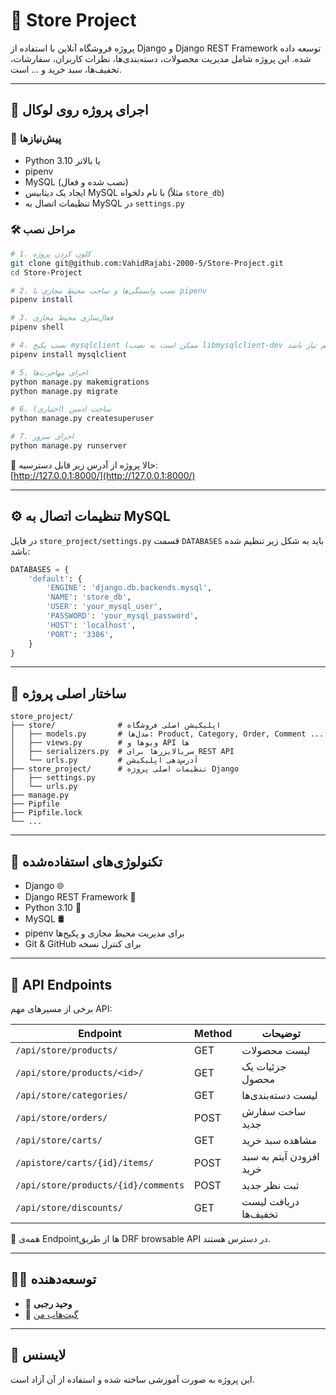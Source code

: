 # 🛒 Store Project

پروژه فروشگاه آنلاین با استفاده از Django و Django REST Framework توسعه داده شده. این پروژه شامل مدیریت محصولات، دسته‌بندی‌ها، نظرات کاربران، سفارشات، تخفیف‌ها، سبد خرید و ... است.

---

## 🚀 اجرای پروژه روی لوکال

### 🧱 پیش‌نیازها

- Python 3.10 یا بالاتر
- pipenv
- MySQL (نصب شده و فعال)
- ایجاد یک دیتابیس MySQL با نام دلخواه (مثلاً `store_db`)
- تنظیمات اتصال به MySQL در `settings.py`

### 🛠️ مراحل نصب

```bash
# 1. کلون کردن پروژه
git clone git@github.com:VahidRajabi-2000-5/Store-Project.git
cd Store-Project

# 2. نصب وابستگی‌ها و ساخت محیط مجازی با pipenv
pipenv install

# 3. فعال‌سازی محیط مجازی
pipenv shell

# 4. نصب پکیج mysqlclient (ممکن است به نصب libmysqlclient-dev هم نیاز باشد)
pipenv install mysqlclient

# 5. اجرای مهاجرت‌ها
python manage.py makemigrations
python manage.py migrate

# 6. ساخت ادمین (اختیاری)
python manage.py createsuperuser

# 7. اجرای سرور
python manage.py runserver
```

📍 حالا پروژه از آدرس زیر قابل دسترسیه:  
[http://127.0.0.1:8000/](http://127.0.0.1:8000/)

---

## ⚙️ تنظیمات اتصال به MySQL

در فایل `store_project/settings.py` قسمت `DATABASES` باید به شکل زیر تنظیم شده باشد:

```python
DATABASES = {
    'default': {
        'ENGINE': 'django.db.backends.mysql',
        'NAME': 'store_db',
        'USER': 'your_mysql_user',
        'PASSWORD': 'your_mysql_password',
        'HOST': 'localhost',
        'PORT': '3306',
    }
}
```

---

## 📁 ساختار اصلی پروژه

```
store_project/
├── store/              # اپلیکیشن اصلی فروشگاه
│   ├── models.py       # مدل‌ها: Product, Category, Order, Comment ...
│   ├── views.py        # ویوها و API ها
│   ├── serializers.py  # سریالایزرها برای REST API
│   └── urls.py         # آدرس‌دهی اپلیکیشن
├── store_project/      # تنظیمات اصلی پروژه Django
│   ├── settings.py
│   └── urls.py
├── manage.py
├── Pipfile
├── Pipfile.lock
└── ...
```

---

## 🧰 تکنولوژی‌های استفاده‌شده

- Django 🌐
- Django REST Framework 🔗
- Python 3.10 🐍
- MySQL 🛢️
- pipenv برای مدیریت محیط مجازی و پکیج‌ها
- Git & GitHub برای کنترل نسخه

---

## 📡 API Endpoints

برخی از مسیرهای مهم API:

| Endpoint                            | Method | توضیحات                 
| ----------------------------------- | ------ | ----------------------- 
| `/api/store/products/`              | GET    | لیست محصولات            
| `/api/store/products/<id>/`         | GET    | جزئیات یک محصول         
| `/api/store/categories/`            | GET    | لیست دسته‌بندی‌ها       
| `/api/store/orders/`                | POST   | ساخت سفارش جدید         
| `/api/store/carts/`                 | GET    | مشاهده سبد خرید         
| `/apistore/carts/{id}/items/`       | POST   | افزودن آیتم به سبد خرید 
| `/api/store/products/{id}/comments` | POST   | ثبت نظر جدید            
| `/api/store/discounts/`             | GET    | دریافت لیست تخفیف‌ها    

📌 همه‌ی Endpointها از طریق DRF browsable API در دسترس هستند.

---

## 🧑‍💻 توسعه‌دهنده

- 👤 **وحید رجبی**
- 🔗 [گیت‌هاب من](https://github.com/VahidRajabi-2000-5)

---

## 📃 لایسنس

این پروژه به صورت آموزشی ساخته شده و استفاده از آن آزاد است.
